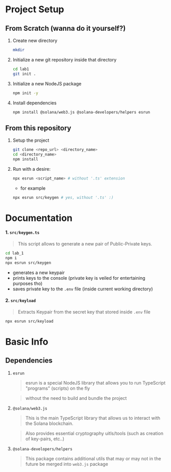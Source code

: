 # Project Setup

## From Scratch (wanna do it yourself?)
1. Create new directory
    ```sh
    mkdir
    ```
2. Initialize a new git repository inside that directory
    ```sh
    cd lab1
    git init .
    ```
2. Initialize a new NodeJS package
    ```sh
    npm init -y
    ```
3. Install dependencies
    ```sh
    npm install @solana/web3.js @solana-developers/helpers esrun
    ```

## From this repository
1. Setup the project
    ```sh
    git clone <repo_url> <directory_name>
    cd <directory_name>
    npm install
    ```
2. Run with a desire:
    ```sh
    npx esrun <script_name> # without '.ts' extension
    ```
    - for example
    ```sh
    npx esrun src/keygen # yes, without '.ts' :)
    ```


# Documentation
#### 1. `src/keygen.ts`
> This script allows to generate a new pair of Public-Private keys.

```sh
cd lab_1
npm i
npx esrun src/keygen
```

- generates a new keypair
- prints keys to the console (private key is veiled for entertaining purposes tho)
- saves private key to the `.env` file (inside current working directory)

#### 2. `src/keyload`
> Extracts Keypair from the secret key that stored inside `.env` file

```sh
npx esrun src/keyload
```


# Basic Info 
## Dependencies
1. `esrun`
    > esrun is a special NodeJS library that allows you to run TypeScript "programs" (scripts) on the fly

    > without the need to build and bundle the project

2. `@solana/web3.js`
    > This is the main TypeScript library that allows us to interact with the Solana blockchain.
    
    > Also provides essential cryptography uitls/tools (such as creation of key-pairs, etc..)

3. `@solana-developers/helpers`
    > This package contains additional utils that may or may not in the future be merged into `web3.js` package